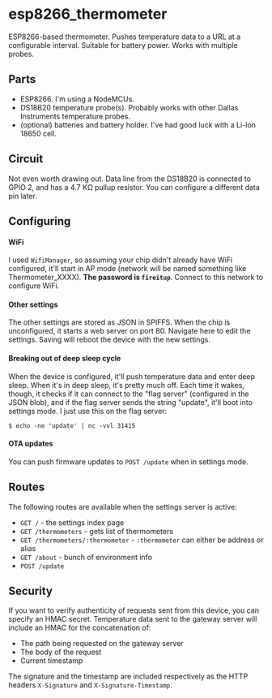 # esp8266_thermometer
ESP8266-based thermometer. Pushes temperature data to a URL at a configurable interval. Suitable for battery power.  Works with multiple probes.

## Parts

* ESP8266. I'm using a NodeMCUs.
* DS18B20 temperature probe(s). Probably works with other Dallas Instruments temperature probes.
* (optional) batteries and battery holder. I've had good luck with a Li-Ion 18650 cell.

## Circuit

Not even worth drawing out. Data line from the DS18B20 is connected to GPIO 2, and has a 4.7 KΩ pullup resistor.  You can configure a different data pin later.

## Configuring

#### WiFi

I used `WifiManager`, so assuming your chip didn't already have WiFi configured, it'll start in AP mode (network will be named something like Thermometer_XXXX). **The password is `fireitup`**. Connect to this network to configure WiFi.

#### Other settings

The other settings are stored as JSON in SPIFFS. When the chip is unconfigured, it starts a web server on port 80. Navigate here to edit the settings. Saving will reboot the device with the new settings.

#### Breaking out of deep sleep cycle

When the device is configured, it'll push temperature data and enter deep sleep. When it's in deep sleep, it's pretty much off. Each time it wakes, though, it checks if it can connect to the "flag server" (configured in the JSON blob), and if the flag server sends the string "update", it'll boot into settings mode. I just use this on the flag server:

```
$ echo -ne 'update' | nc -vvl 31415
```

#### OTA updates

You can push firmware updates to `POST /update` when in settings mode.

## Routes

The following routes are available when the settings server is active:

* `GET /` - the settings index page
* `GET /thermometers` - gets list of thermometers 
* `GET /thermometers/:thermometer` - `:thermometer` can either be address or alias
* `GET /about` - bunch of environment info
* `POST /update`

## Security

If you want to verify authenticity of requests sent from this device, you can specify an HMAC secret. Temperature data sent to the gateway server will include an HMAC for the concatenation of:

* The path being requested on the gateway server
* The body of the request
* Current timestamp

The signature and the timestamp are included respectively as the HTTP headers `X-Signature` and `X-Signature-Timestamp`.
